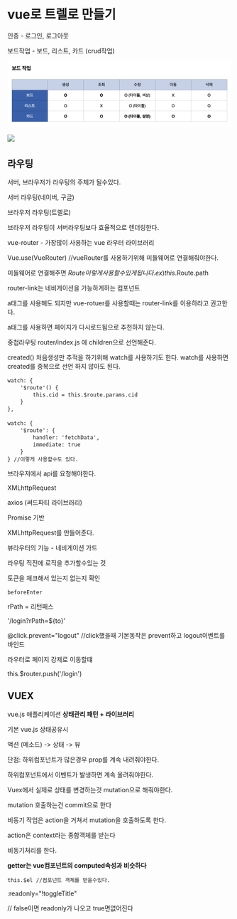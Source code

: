 # vue로 트렐로 만들기

인증 - 로그인, 로그아웃

보드작업 - 보드, 리스트, 카드 (crud작업)

![](img\board.png)

![](C:\Users\윤선지\Desktop\vue\img\flow.png)



## 라우팅

서버, 브라우저가 라우팅의 주체가 될수있다.

서버 라우팅(네이버, 구글)

브라우저 라우팅(트렐로)

브라우저 라우팅이 서버라우팅보다 효율적으로 렌더링한다. 



vue-router - 가장많이 사용하는 vue 라우터 라이브러리

Vue.use(VueRouter) //vueRouter를 사용하기위해 미들웨어로 연결해줘야한다.

미들웨어로 연결해주면 $Route이렇게 사용할수 있게 됩니다. ex) this.$Route.path



router-link는 네비게이션을 가능하게하는 컴포넌트

a태그를 사용해도 되지만 vue-rotuer를 사용할때는 router-link를 이용하라고 권고한다. 

a태그를 사용하면 페이지가 다시로드됨으로 추천하지 않는다.

중첩라우팅 router/index.js 에 children으로 선언해준다.



created() 처음생성만 추적을 하기위해 watch를 사용하기도 한다.
watch를 사용하면 created를 중복으로 선언 하지 않아도 된다.

```
watch: {
    '$route'() {
    	this.cid = this.$route.params.cid
    }
},

watch: {
    '$route': {
        handler: 'fetchData',
        immediate: true
    }
} //이렇게 사용할수도 있다.
```



브라우저에서 api를 요청해야한다.

XMLhttpRequest 


axios (써드파티 라이브러리)

Promise 기반 

XMLhttpRequest를 만들어준다. 



뷰라우터의 기능 - 네비게이션 가드 

라우팅 직전에 로직을 추가할수있는 것

토큰을 체크해서 있는지 없는지 확인 

```
beforeEnter 
```



rPath = 리턴패스 

'/login?rPath=${to}'



@click.prevent="logout" //click했을때 기본동작은 prevent하고 logout이벤트를 바인드



라우터로 페이지 강제로 이동할떄 

this.$router.push('/login')



## VUEX

vue.js 애플리케이션 **상태관리 패턴 + 라이브러리**

 

기본 vue.js 상태공유시 

액션 (메소드) -> 상태 -> 뷰

단점: 하위컴포넌트가 많은경우 prop를 계속 내려줘야한다. 

하위컴포넌트에서 이벤트가 발생하면 계속 올려줘야한다. 



Vuex에서 실제로 상태를 변경하는것 mutation으로 해줘야한다.

mutation 호출하는건 commit으로 한다



비동기 작업은 action을 거쳐서 mutation을 호출하도록 한다.

action은 context라는 종합객체를 받는다

비동기처리를 한다.

**getter는 vue컴포넌트의 computed속성과 비슷하다**



```
this.$el //컴포넌트 객체를 받을수있다.
```



:readonly="!toggleTitle"

// false이면 readonly가 나오고 true면없어진다